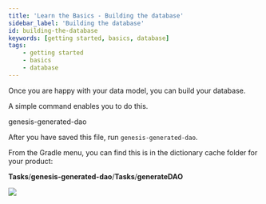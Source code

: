 ```yaml
---
title: 'Learn the Basics - Building the database'
sidebar_label: 'Building the database'
id: building-the-database
keywords: [getting started, basics, database]
tags:
    - getting started
    - basics
    - database
---
```


Once you are happy with your data model, you can build your database.

A simple command enables you to do this.


genesis-generated-dao

After you have saved this file, run `genesis-generated-dao`.

From the Gradle menu, you can find this is in the dictionary cache folder for your product:

**Tasks**/**genesis-generated-dao**/**Tasks**/**generateDAO**

![](/img/build-gradle-kts-generated-dao.png)
